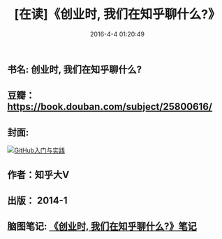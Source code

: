 ﻿---
layout: post
title: "[在读]《创业时, 我们在知乎聊什么?》"
date: 2016-4-4 01:20:49
categories: 
- book
tags: 
- Book
- 普通读物
---

## 书名: 创业时, 我们在知乎聊什么?
## 豆瓣：https://book.douban.com/subject/25800616/
## 封面: 

 [![GitHub入门与实践](https://img3.doubanio.com/lpic/s27203365.jpg)](http://naotu.baidu.com/file/981cfd4ae5dcef4098fda453a807f0d8?token=80dc53b52a2e6257)
## 作者：知乎大V
## 出版： 2014-1
## 脑图笔记: [《创业时, 我们在知乎聊什么?》笔记](http://naotu.baidu.com/file/981cfd4ae5dcef4098fda453a807f0d8?token=80dc53b52a2e6257)